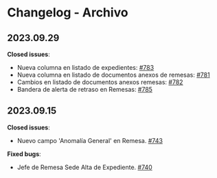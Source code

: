 # Changelog - Archivo

## 2023.09.29

**Closed issues**:

- Nueva columna en listado de expedientes: [\#783](https://github.com/PJECZ/pjecz-plataforma-web/issues/783)
- Nueva columna en listado de documentos anexos de remesas: [\#781](https://github.com/PJECZ/pjecz-plataforma-web/issues/781)
- Cambios en listado de documentos anexos remesas: [\#782](https://github.com/PJECZ/pjecz-plataforma-web/issues/782)
- Bandera de alerta de retraso en Remesas: [\#785](https://github.com/PJECZ/pjecz-plataforma-web/issues/785)

## 2023.09.15

**Closed issues**:

- Nuevo campo 'Anomalía General' en Remesa. [\#743](https://github.com/PJECZ/pjecz-plataforma-web/issues/743)

**Fixed bugs**:

- Jefe de Remesa Sede Alta de Expediente. [\#740](https://github.com/PJECZ/pjecz-plataforma-web/issues/740)
